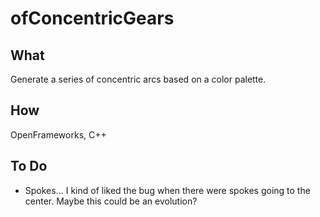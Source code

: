 # ofConcentricGears

## What

Generate a series of concentric arcs based on a color palette.

## How

OpenFrameworks, C++

## To Do

- Spokes... I kind of liked the bug when there were spokes going to the center. Maybe this could be an evolution?
